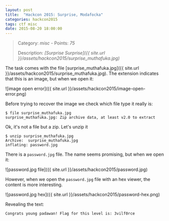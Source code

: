 ```yaml
---
layout: post
title:  "Hackcon 2015: Surprise, Modafocka"
categories: hackcon2015
tags: ctf misc
date: 2015-08-20 18:00:00
---
```


> Category: *misc* - Points: *75*
>
> Description: *[Surprise Surprise]({{ site.url }}/assets/hackcon2015/surprise_muthafuka.jpg)*

The task comes with the file [surprise_muthafuka.jpg]({{ site.url }}/assets/hackcon2015/surprise_muthafuka.jpg). The extension indicates that this is an image, but when we open it:

![image open error]({{ site.url }}/assets/hackcon2015/image-open-error.png)

Before trying to recover the image we check which file type it really is:

    $ file surprise_muthafuka.jpg
    surprise_muthafuka.jpg: Zip archive data, at least v2.0 to extract

Ok, it's not a file but a zip. Let's unzip it

    $ unzip surprise_muthafuka.jpg
    Archive:  surprise_muthafuka.jpg
    inflating: password.jpg

There is a `password.jpg` file. The name seems promising, but when we open it:

![password.jpg file]({{ site.url }}/assets/hackcon2015/password.jpg)

However, when we open the `password.jpg` file with an hex viewer, the content is more interesting.

![password.jpg hex]({{ site.url }}/assets/hackcon2015/password-hex.png)

Revealing the text:

    Congrats young padawan! Flag for this level is: 3vilf0rce

